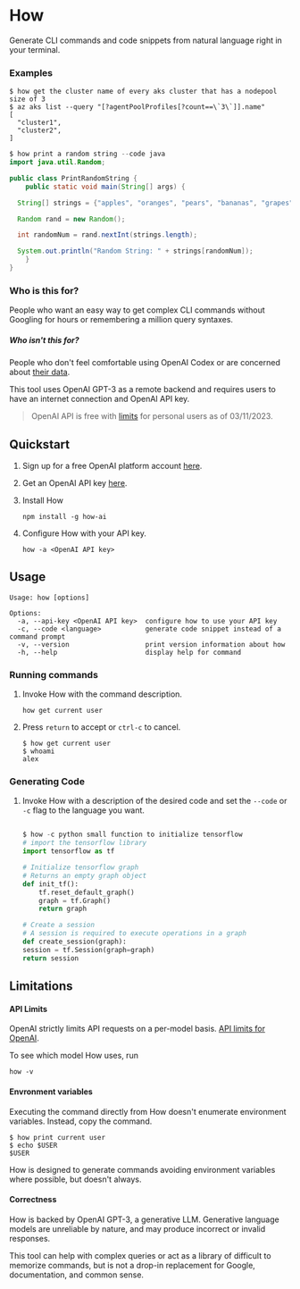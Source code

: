 # How

Generate CLI commands and code snippets from natural language right in your terminal.

### Examples

```shell
$ how get the cluster name of every aks cluster that has a nodepool size of 3
$ az aks list --query "[?agentPoolProfiles[?count==\`3\`]].name"
[
  "cluster1",
  "cluster2",
]
```

```java
$ how print a random string --code java
import java.util.Random;

public class PrintRandomString {
    public static void main(String[] args) {

  String[] strings = {"apples", "oranges", "pears", "bananas", "grapes"};

  Random rand = new Random();

  int randomNum = rand.nextInt(strings.length);

  System.out.println("Random String: " + strings[randomNum]);
    }
}
```

### Who is this for?

People who want an easy way to get complex CLI commands without Googling for hours or remembering
a million query syntaxes.

##### Who isn't this for?

People who don't feel comfortable using OpenAI Codex or are concerned about
[their data](https://openai.com/policies/api-data-usage-policies).

This tool uses OpenAI GPT-3 as a remote backend and requires users to have an internet connection
and OpenAI API key.

> OpenAI API is free with [limits](#limitations) for personal users as of 03/11/2023.

## Quickstart

1. Sign up for a free OpenAI platform account [here](https://platform.openai.com/overview).
1. Get an OpenAI API key [here](https://platform.openai.com/account/api-keys).
1. Install How

    ```shell
    npm install -g how-ai
    ```

1. Configure How with your API key.

    ```shell
    how -a <OpenAI API key>
    ```

## Usage

```shell
Usage: how [options]

Options:
  -a, --api-key <OpenAI API key>  configure how to use your API key
  -c, --code <language>           generate code snippet instead of a command prompt
  -v, --version                   print version information about how
  -h, --help                      display help for command
```

### Running commands

1. Invoke How with the command description.

    ```shell
    how get current user
    ```

1. Press `return` to accept or `ctrl-c` to cancel.

    ```shell
    $ how get current user
    $ whoami
    alex
    ```

### Generating Code

1. Invoke How with a description of the desired code and set the `--code` or `-c` flag
to the language you want.

    ```python

    $ how -c python small function to initialize tensorflow
    # import the tensorflow library
    import tensorflow as tf

    # Initialize tensorflow graph
    # Returns an empty graph object
    def init_tf():
        tf.reset_default_graph()
        graph = tf.Graph()
        return graph

    # Create a session
    # A session is required to execute operations in a graph
    def create_session(graph):
    session = tf.Session(graph=graph)
    return session
    ```

## Limitations

#### API Limits

OpenAI strictly limits API requests on a per-model basis.
[API limits for OpenAI](https://platform.openai.com/docs/guides/rate-limits).

To see which model How uses, run

```shell
how -v
```

#### Envronment variables

Executing the command directly from How doesn't enumerate environment variables. Instead,
copy the command.

```shell
$ how print current user
$ echo $USER
$USER
```

How is designed to generate commands avoiding environment variables where possible, but doesn't
always.

#### Correctness

How is backed by OpenAI GPT-3, a generative LLM. Generative language models are unreliable by nature,
and may produce incorrect or invalid responses.

This tool can help with complex queries or act as a library
of difficult to memorize commands, but is not a drop-in replacement for Google, documentation, and common sense.
